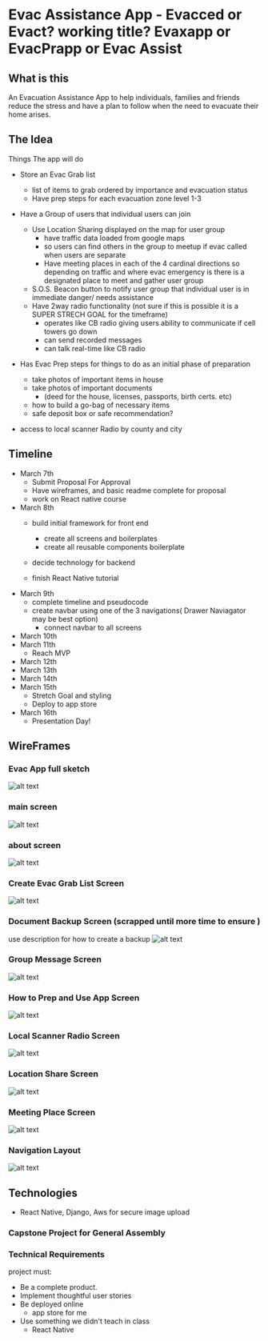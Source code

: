 # Evac Assistance App - Evacced or Evact? working title? Evaxapp or EvacPrapp or Evac Assist
## What is this 
An Evacuation Assistance App to help individuals, families and friends reduce the stress and have a plan to follow when the need to evacuate their home arises.

## The Idea 
Things The app will do
- Store an Evac Grab list
    - list of items to grab ordered by importance and evacuation status
    - Have prep steps for each evacuation zone level 1-3

- Have a Group of users that individual users can join  
   - Use Location Sharing displayed on the map for user group
       - have traffic data loaded from google maps 
       - so users can find others in the group to meetup if evac called when users are separate
       - Have meeting places in each of the 4 cardinal directions so depending on traffic and where evac 
       emergency is there is a designated place to meet and gather user group
    - S.O.S. Beacon button to notify user group that individual user is in immediate danger/ needs assistance
    - Have 2way radio functionality (not sure if this is possible it is a SUPER STRECH GOAL for the timeframe)
        - operates like CB radio giving users ability to communicate if cell towers go down
        - can send recorded messages 
        - can talk real-time like CB radio
        
- Has Evac Prep steps for things to do as an initial phase of preparation
    - take photos of important items in house
    - take photos of important documents 
        - (deed for the house, licenses, passports, birth certs. etc)
    - how to build a go-bag of necessary items 
    - safe deposit box or safe recommendation?

- access to local scanner Radio by county and city

## Timeline 
- March 7th
    - Submit Proposal For Approval
    - Have wireframes, and basic readme complete for proposal
    - work on React native course
- March 8th 
     - build initial framework for front end
        - create all screens and boilerplates 
        - create all reusable components boilerplate
      
    - decide technology for backend
   
    - finish React Native tutorial
- March 9th
    - complete timeline and pseudocode   
    - create navbar using one of the 3 navigations( Drawer Naviagator may be best option)
        - connect navbar to all screens
- March 10th
- March 11th
    - Reach MVP     
- March 12th
- March 13th
- March 14th
- March 15th
    - Stretch Goal and styling 
    - Deploy to app store 
- March 16th
    - Presentation Day! 

## WireFrames
### Evac App full sketch 
![alt text](https://github.com/rybaier/evac-assistance-app/blob/main/wireframes/evac%20app.png)
### main screen
![alt text](https://github.com/rybaier/evac-assistance-app/blob/main/wireframes/Main%20Screen.png)
### about screen
![alt text](https://github.com/rybaier/evac-assistance-app/blob/main/wireframes/About%20Screen.png)
### Create Evac Grab List Screen
![alt text](https://github.com/rybaier/evac-assistance-app/blob/main/wireframes/Create%20Evac%20Grab%20List%20%20Screen.png)
### Document Backup Screen (scrapped until more time to ensure )
use description for how to create a backup 
![alt text](https://github.com/rybaier/evac-assistance-app/blob/main/wireframes/Document%20Backup%20Screen.png)
### Group Message Screen
![alt text](https://github.com/rybaier/evac-assistance-app/blob/main/wireframes/Group%20Message%20Screen.png)
### How to Prep and Use App Screen
![alt text](https://github.com/rybaier/evac-assistance-app/blob/main/wireframes/How%20to%20Prep%20Screen.png)
### Local Scanner Radio Screen
![alt text](https://github.com/rybaier/evac-assistance-app/blob/main/wireframes/Local%20Scanner%20Screen.png)
### Location Share Screen 
![alt text](https://github.com/rybaier/evac-assistance-app/blob/main/wireframes/Location%20Share%20Screen.png)
### Meeting Place Screen 
![alt text](https://github.com/rybaier/evac-assistance-app/blob/main/wireframes/Meeting%20Place%20Screen.png)
### Navigation Layout
![alt text](https://github.com/rybaier/evac-assistance-app/blob/main/wireframes/navigation-layout.drawio)

## Technologies
- React Native, Django, Aws for secure image upload
### Capstone Project for General Assembly
### Technical Requirements
project must:

- Be a complete product.
- Implement thoughtful user stories
- Be deployed online
    - app store for me 
- Use something we didn't teach in class
    - React Native

